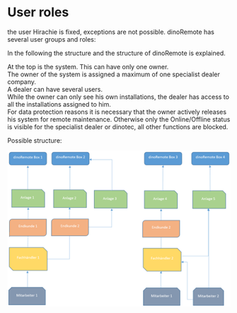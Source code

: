 # User roles

the user Hirachie is fixed, exceptions are not possible.
dinoRemote has several user groups and roles:


In the following the structure and the structure of dinoRemote is explained.

At the top is the system. This can have only one owner.  
The owner of the system is assigned a maximum of one specialist dealer company.   
A dealer can have several users.  
While the owner can only see his own installations, the dealer has access to all the installations assigned to him.  
For data protection reasons it is necessary that the owner actively releases his system for remote maintenance. Otherwise only the Online/Offline status is visible for the specialist dealer or dinotec, all other functions are blocked.  

Possible structure:

![image alt text](assets/role.png)